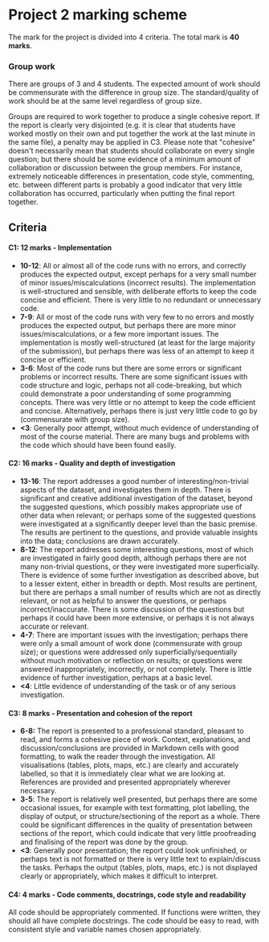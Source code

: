 # Project 2 marking scheme

The mark for the project is divided into 4 criteria. The total mark is **40 marks**.

### Group work

There are groups of 3 and 4 students. The expected amount of work should be commensurate with the difference in group size. The standard/quality of work should be at the same level regardless of group size.

Groups are required to work together to produce a single cohesive report. If the report is clearly very disjointed (e.g. it is clear that students have worked mostly on their own and put together the work at the last minute in the same file), a penalty may be applied in C3. Please note that "cohesive" doesn't necessarily mean that students should collaborate on every single question; but there should be some evidence of a minimum amount of collaboration or discussion between the group members. For instance, extremely noticeable differences in presentation, code style, commenting, etc. between different parts is probably a good indicator that very little collaboration has occurred, particularly when putting the final report together.

## Criteria

#### C1: 12 marks - Implementation

- **10-12**: All or almost all of the code runs with no errors, and correctly produces the expected output, except perhaps for a very small number of minor issues/miscalculations (incorrect results). The implementation is well-structured and sensible, with deliberate efforts to keep the code concise and efficient. There is very little to no redundant or unnecessary code.
- **7-9**: All or most of the code runs with very few to no errors and mostly produces the expected output, but perhaps there are more minor issues/miscalculations, or a few more important issues. The implementation is mostly well-structured (at least for the large majority of the submission), but perhaps there was less of an attempt to keep it concise or efficient.
- **3-6**: Most of the code runs but there are some errors or significant problems or incorrect results. There are some significant issues with code structure and logic, perhaps not all code-breaking, but which could demonstrate a poor understanding of some programming concepts. There was very little or no attempt to keep the code efficient and concise. Alternatively, perhaps there is just very little code to go by (commensurate with group size).
- **<3**: Generally poor attempt, without much evidence of understanding of most of the course material. There are many bugs and problems with the code which should have been found easily.

#### C2: 16 marks - Quality and depth of investigation

- **13-16**: The report addresses a good number of interesting/non-trivial aspects of the dataset, and investigates them in depth. There is significant and creative additional investigation of the dataset, beyond the suggested questions, which possibly makes appropriate use of other data when relevant; or perhaps some of the suggested questions were investigated at a significantly deeper level than the basic premise. The results are pertinent to the questions, and provide valuable insights into the data; conclusions are drawn accurately.
- **8-12**: The report addresses some interesting questions, most of which are investigated in fairly good depth, although perhaps there are not many non-trivial questions, or they were investigated more superficially. There is evidence of some further investigation as described above, but to a lesser extent, either in breadth or depth. Most results are pertinent, but there are perhaps a small number of results which are not as directly relevant, or not as helpful to answer the questions, or perhaps incorrect/inaccurate. There is some discussion of the questions but perhaps it could have been more extensive, or perhaps it is not always accurate or relevant.
- **4-7**: There are important issues with the investigation; perhaps there were only a small amount of work done (commensurate with group size); or questions were addressed only superficially/sequentially without much motivation or reflection on results; or questions were answered inappropriately, incorrectly, or not completely. There is little evidence of further investigation, perhaps at a basic level.
- **<4**: Little evidence of understanding of the task or of any serious investigation.

#### C3: 8 marks - Presentation and cohesion of the report

- **6-8:** The report is presented to a professional standard, pleasant to read, and forms a cohesive piece of work. Context, explanations, and discussion/conclusions are provided in Markdown cells with good formatting, to walk the reader through the investigation. All visualisations (tables, plots, maps, etc.) are clearly and accurately labelled, so that it is immediately clear what we are looking at. References are provided and presented appropriately wherever necessary.
- **3-5**: The report is relatively well presented, but perhaps there are some occasional issues, for example with text formatting, plot labelling, the display of output, or structure/sectioning of the report as a whole. There could be significant differences in the quality of presentation between sections of the report, which could indicate that very little proofreading and finalising of the report was done by the group.
- **<3**: Generally poor presentation; the report could look unfinished, or perhaps text is not formatted or there is very little text to explain/discuss the tasks. Perhaps the output (tables, plots, maps, etc.) is not displayed clearly or appropriately, which makes it difficult to interpret.

#### C4: 4 marks - Code comments, docstrings, code style and readability

All code should be appropriately commented. If functions were written, they should all have complete docstrings. The code should be easy to read, with consistent style and variable names chosen appropriately.
